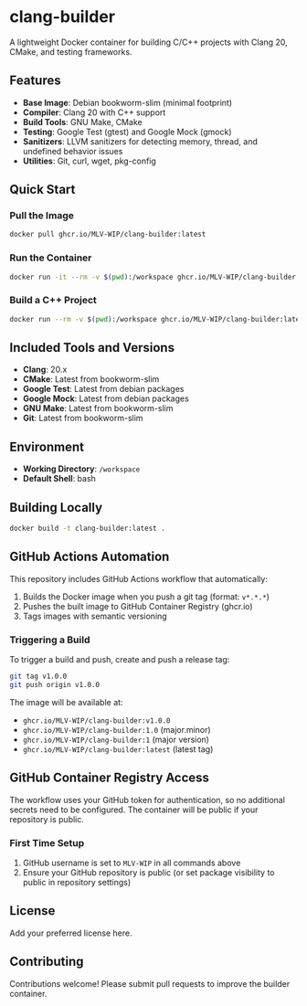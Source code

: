 # clang-builder

A lightweight Docker container for building C/C++ projects with Clang 20, CMake, and testing frameworks.

## Features

- **Base Image**: Debian bookworm-slim (minimal footprint)
- **Compiler**: Clang 20 with C++ support
- **Build Tools**: GNU Make, CMake
- **Testing**: Google Test (gtest) and Google Mock (gmock)
- **Sanitizers**: LLVM sanitizers for detecting memory, thread, and undefined behavior issues
- **Utilities**: Git, curl, wget, pkg-config

## Quick Start

### Pull the Image

```bash
docker pull ghcr.io/MLV-WIP/clang-builder:latest
```

### Run the Container

```bash
docker run -it --rm -v $(pwd):/workspace ghcr.io/MLV-WIP/clang-builder:latest
```

### Build a C++ Project

```bash
docker run --rm -v $(pwd):/workspace ghcr.io/MLV-WIP/clang-builder:latest bash -c "cd /workspace && cmake -B build && cmake --build build"
```

## Included Tools and Versions

- **Clang**: 20.x
- **CMake**: Latest from bookworm-slim
- **Google Test**: Latest from debian packages
- **Google Mock**: Latest from debian packages
- **GNU Make**: Latest from bookworm-slim
- **Git**: Latest from bookworm-slim

## Environment

- **Working Directory**: `/workspace`
- **Default Shell**: bash

## Building Locally

```bash
docker build -t clang-builder:latest .
```

## GitHub Actions Automation

This repository includes GitHub Actions workflow that automatically:

1. Builds the Docker image when you push a git tag (format: `v*.*.*`)
2. Pushes the built image to GitHub Container Registry (ghcr.io)
3. Tags images with semantic versioning

### Triggering a Build

To trigger a build and push, create and push a release tag:

```bash
git tag v1.0.0
git push origin v1.0.0
```

The image will be available at:
- `ghcr.io/MLV-WIP/clang-builder:v1.0.0`
- `ghcr.io/MLV-WIP/clang-builder:1.0` (major.minor)
- `ghcr.io/MLV-WIP/clang-builder:1` (major version)
- `ghcr.io/MLV-WIP/clang-builder:latest` (latest tag)

## GitHub Container Registry Access

The workflow uses your GitHub token for authentication, so no additional secrets need to be configured. The container will be public if your repository is public.

### First Time Setup

1. GitHub username is set to `MLV-WIP` in all commands above
2. Ensure your GitHub repository is public (or set package visibility to public in repository settings)

## License

Add your preferred license here.

## Contributing

Contributions welcome! Please submit pull requests to improve the builder container.
